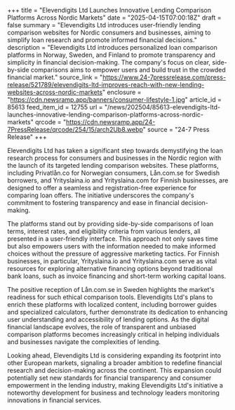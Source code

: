 +++
title = "Elevendigits Ltd Launches Innovative Lending Comparison Platforms Across Nordic Markets"
date = "2025-04-15T07:00:18Z"
draft = false
summary = "Elevendigits Ltd introduces user-friendly lending comparison websites for Nordic consumers and businesses, aiming to simplify loan research and promote informed financial decisions."
description = "Elevendigits Ltd introduces personalized loan comparison platforms in Norway, Sweden, and Finland to promote transparency and simplicity in financial decision-making. The company's focus on clear, side-by-side comparisons aims to empower users and build trust in the crowded financial market."
source_link = "https://www.24-7pressrelease.com/press-release/521789/elevendigits-ltd-improves-reach-with-new-lending-websites-across-nordic-markets"
enclosure = "https://cdn.newsramp.app/banners/consumer-lifestyle-1.jpg"
article_id = 85613
feed_item_id = 12755
url = "/news/202504/85613-elevendigits-ltd-launches-innovative-lending-comparison-platforms-across-nordic-markets"
qrcode = "https://cdn.newsramp.app/24-7PressRelease/qrcode/254/15/arch2Ub8.webp"
source = "24-7 Press Release"
+++

<p>Elevendigits Ltd has taken a significant step towards demystifying the loan research process for consumers and businesses in the Nordic region with the launch of its targeted lending comparison websites. These platforms, including Privatlån.co for Norwegian consumers, Lån.com.se for Swedish borrowers, and Yrityslaina.io and Yrityslaina.com for Finnish businesses, are designed to offer a seamless and registration-free experience for comparing loan offers. The initiative underscores the company's commitment to fostering transparency and ease in financial decision-making.</p><p>The platforms stand out by providing side-by-side comparisons of loan terms, interest rates, and eligibility criteria from various lenders, all presented in a user-friendly interface. This approach not only saves time but also empowers users with the information needed to make informed choices without the pressure of aggressive marketing tactics. For Finnish businesses, in particular, Yrityslaina.io and Yrityslaina.com serve as vital resources for exploring alternative financing options beyond traditional bank loans, such as invoice financing and short-term working capital loans.</p><p>The positive reception of Lån.com.se in Sweden highlights the market's readiness for such ethical comparison tools. Elevendigits Ltd's plans to enrich these platforms with localized content, including borrower guides and specialized calculators, further demonstrate its dedication to enhancing user understanding and accessibility of lending options. As the digital financial landscape evolves, the role of transparent and unbiased comparison platforms becomes increasingly critical in helping individuals and businesses navigate the complexities of lending.</p><p>Looking ahead, Elevendigits Ltd is considering expanding its footprint into other European markets, signaling a broader ambition to redefine financial research and decision-making across the continent. This expansion could potentially set new standards for financial transparency and consumer empowerment in the lending industry, making Elevendigits Ltd's initiative a noteworthy development for business and technology leaders monitoring innovations in financial services.</p>